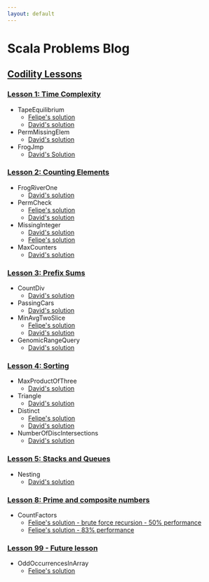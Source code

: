 ```yaml
---
layout: default
---
```

# Scala Problems Blog

## [Codility Lessons](https://codility.com/programmers/lessons/)

### [Lesson 1: Time Complexity](https://codility.com/programmers/lessons/1)
- TapeEquilibrium
    - [Felipe's solution](https://codility.com/demo/results/demo8HMGGH-TPP/)
    - [David's solution](https://codility.com/demo/results/demoNVKCNY-SDT/)
- PermMissingElem
    - [David's solution](https://codility.com/demo/results/demo889TNH-7GZ/)
- FrogJmp
    - [David's Solution](https://codility.com/demo/results/demoNTSJ8K-VUU/)

### [Lesson 2: Counting Elements](https://codility.com/programmers/lessons/2)
- FrogRiverOne
    - [David's solution](https://codility.com/demo/results/demoZ9AN4M-94S/)
- PermCheck
    - [Felipe's solution](https://codility.com/demo/results/demoC7B3DN-3UN/)
    - [David's solution](https://codility.com/demo/results/demoE23UY4-HHX/)
- MissingInteger
    - [David's solution](https://codility.com/demo/results/demoUN36M4-YX8/)
    - [Felipe's solution](https://codility.com/demo/results/trainingD6V3CB-27F/)
- MaxCounters
    - [David's solution](https://codility.com/demo/results/demo7RX587-FRJ/)

### [Lesson 3: Prefix Sums](https://codility.com/programmers/lessons/3)
- CountDiv
    - [David's solution](https://codility.com/demo/results/demo4XHWB4-Q96/)
- PassingCars
    - [David's solution](https://codility.com/demo/results/demoMZMJRP-43V/)
- MinAvgTwoSlice
    - [Felipe's solution](https://codility.com/demo/results/demoSHZX7K-8T2/)
    - [David's solution](https://codility.com/demo/results/demoURFGSK-XUU/)
- GenomicRangeQuery
    - [David's solution](https://codility.com/demo/results/demo4YQNA7-XHE/)

### [Lesson 4: Sorting](https://codility.com/programmers/lessons/4)
- MaxProductOfThree
    - [David's solution](https://codility.com/demo/results/demoJ6F8K4-AJK/)
- Triangle
    - [David's solution](https://codility.com/demo/results/demoHJYR9N-WYH/)
- Distinct
    - [Felipe's solution](https://codility.com/demo/results/demoHBXM7Z-JDA/)
    - [David's solution](https://codility.com/demo/results/demoYK7AM6-Z2M/)
- NumberOfDiscIntersections
    - [David's solution](https://codility.com/demo/results/demoTTKS97-KGW/)

### [Lesson 5: Stacks and Queues](https://codility.com/demo/results/demo7BV87Q-J42/)
- Nesting
    - [David's solution](https://codility.com/demo/results/demo7BV87Q-J42/)

### [Lesson 8: Prime and composite numbers](https://codility.com/programmers/lessons/8)
- CountFactors
    - [Felipe's solution - brute force recursion - 50% performance](https://codility.com/demo/results/trainingNNCJ3R-PNA/)
    - [Felipe's solution - 83% performance](https://codility.com/demo/results/trainingM7CY7Q-X24/)

### [Lesson 99 - Future lesson](https://codility.com/programmers/lessons/14)
- OddOccurrencesInArray
    - [Felipe's solution](https://codility.com/demo/results/training4SVDT2-YVP/)

